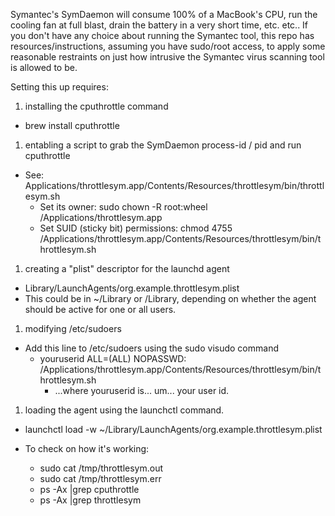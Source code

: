 Symantec's SymDaemon will consume 100% of a MacBook's CPU, run the cooling fan at full blast, drain the battery in a very short time, etc. etc..  If you
don't have any choice about running the Symantec tool, this repo has resources/instructions, assuming you have sudo/root access, to apply some 
reasonable restraints on just how intrusive the Symantec virus scanning tool is allowed to be.

Setting this up requires:
1. installing the cputhrottle command
  * brew install cputhrottle
1. entabling a script to grab the SymDaemon process-id / pid and run cputhrottle
  * See: Applications/throttlesym.app/Contents/Resources/throttlesym/bin/throttlesym.sh
    * Set its owner: sudo chown -R root:wheel /Applications/throttlesym.app
    * Set SUID (sticky bit) permissions: chmod 4755 /Applications/throttlesym.app/Contents/Resources/throttlesym/bin/throttlesym.sh
1. creating a "plist" descriptor for the launchd agent
  * Library/LaunchAgents/org.example.throttlesym.plist
  * This could be in ~/Library or /Library, depending on whether the agent should be active for one or all users.
1. modifying /etc/sudoers
  * Add this line to /etc/sudoers using the sudo visudo command
    * youruserid ALL=(ALL) NOPASSWD: /Applications/throttlesym.app/Contents/Resources/throttlesym/bin/throttlesym.sh
      * ...where youruserid is... um... your user id.
1. loading the agent using the launchctl command.
  * launchctl load -w ~/Library/LaunchAgents/org.example.throttlesym.plist

* To check on how it's working:
  * sudo cat /tmp/throttlesym.out
  * sudo cat /tmp/throttlesym.err
  * ps -Ax |grep cputhrottle
  * ps -Ax |grep throttlesym